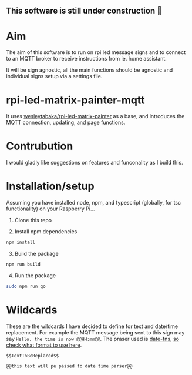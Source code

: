 ## This software is still under construction 🚧

# Aim

The aim of this software is to run on rpi led message signs and to connect to an MQTT broker to receive instructions from ie. home assistant.

It will be sign agnostic, all the main functions should be agnostic and individual signs setup via a settings file.

# rpi-led-matrix-painter-mqtt

It uses [wesleytabaka/rpi-led-matrix-painter](https://github.com/wesleytabaka/rpi-led-matrix-painter) as a base, and introduces the MQTT connection, updating, and page functions.

# Contrubution

I would gladly like suggestions on features and funconality as I build this.

# Installation/setup

Assuming you have installed node, npm, and typescript (globally, for tsc functionality) on your Raspberry Pi...

1. Clone this repo

2. Install npm dependencies

```bash
npm install
```

3. Build the package

```bash
npm run build
```

4. Run the package

```bash
sudo npm run go
```



# Wildcards

These are the wildcards I have decided to define for text and date/time replacement.
For example the MQTT message being sent to this sign may say `Hello, the time is now @@HH:mm@@`. The praser used is [date-fns](https://date-fns.org/), [so check what format to use here](https://date-fns.org/v2.30.0/docs/format).

`$$TextToBeReplaced$$`

`@@this text will pe passed to date time parser@@`
